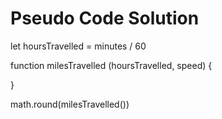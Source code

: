 # Pseudo Code Solution

<!-- We have to convert minutes to hour in order to calculate using miles/hour. -->
let hoursTravelled = minutes / 60

<!-- We need to write a function that uses the duration and speed to calculate how many miles we have travelled. -->
function milesTravelled (hoursTravelled, speed) {

}

<!-- We need to round the answer to the nearest mile. -->
math.round(milesTravelled())